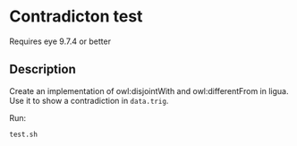 # Contradicton test

Requires eye 9.7.4 or better

## Description

Create an implementation of owl:disjointWith and owl:differentFrom in ligua. Use it to show a contradiction in `data.trig`.

Run:

```
test.sh
```